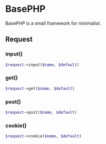 # BasePHP

BasePHP is a small framework for minimalist.

Request
---------------

### input()

```php
$request->input($name, $default)
```

### get()

```php
$request->get($name, $default)
```

### post()

```php
$request->post($name, $default)
```

### cookie()

```php
$request->cookie($name, $default)
```
